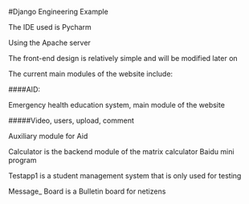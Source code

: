 #Django Engineering Example

The IDE used is Pycharm

Using the Apache server

The front-end design is relatively simple and will be modified later on

The current main modules of the website include:

####AID:

Emergency health education system, main module of the website

#####Video, users, upload, comment

Auxiliary module for Aid

Calculator is the backend module of the matrix calculator Baidu mini program

Testapp1 is a student management system that is only used for testing

Message_ Board is a Bulletin board for netizens
